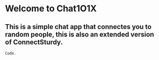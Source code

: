 # Welcome to Chat1O1X

## This is a simple chat app that connectes you to random people, this is also an extended version of ConnectSturdy.

```Code.```